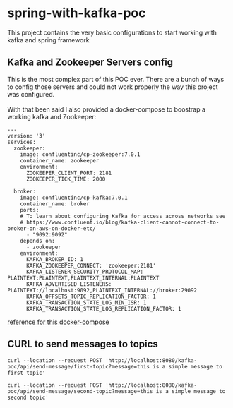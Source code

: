 # spring-with-kafka-poc
This project contains the very basic configurations to start working
with kafka and spring framework

## Kafka and Zookeeper Servers config
This is the most complex part of this POC ever.
There are a bunch of ways to config those servers and 
could not work properly the way this project was configured.
<br><br>
With that been said I also provided a docker-compose to boostrap a working kafka and Zookeeper:
```
---
version: '3'
services:
  zookeeper:
    image: confluentinc/cp-zookeeper:7.0.1
    container_name: zookeeper
    environment:
      ZOOKEEPER_CLIENT_PORT: 2181
      ZOOKEEPER_TICK_TIME: 2000

  broker:
    image: confluentinc/cp-kafka:7.0.1
    container_name: broker
    ports:
    # To learn about configuring Kafka for access across networks see
    # https://www.confluent.io/blog/kafka-client-cannot-connect-to-broker-on-aws-on-docker-etc/
      - "9092:9092"
    depends_on:
      - zookeeper
    environment:
      KAFKA_BROKER_ID: 1
      KAFKA_ZOOKEEPER_CONNECT: 'zookeeper:2181'
      KAFKA_LISTENER_SECURITY_PROTOCOL_MAP: PLAINTEXT:PLAINTEXT,PLAINTEXT_INTERNAL:PLAINTEXT
      KAFKA_ADVERTISED_LISTENERS: PLAINTEXT://localhost:9092,PLAINTEXT_INTERNAL://broker:29092
      KAFKA_OFFSETS_TOPIC_REPLICATION_FACTOR: 1
      KAFKA_TRANSACTION_STATE_LOG_MIN_ISR: 1
      KAFKA_TRANSACTION_STATE_LOG_REPLICATION_FACTOR: 1
```
[reference for this docker-compose](https://developer.confluent.io/quickstart/kafka-docker/)

## CURL to send messages to topics
```
curl --location --request POST 'http://localhost:8080/kafka-poc/api/send-message/first-topic?message=this is a simple message to first topic'

curl --location --request POST 'http://localhost:8080/kafka-poc/api/send-message/second-topic?message=this is a simple message to second topic'
```